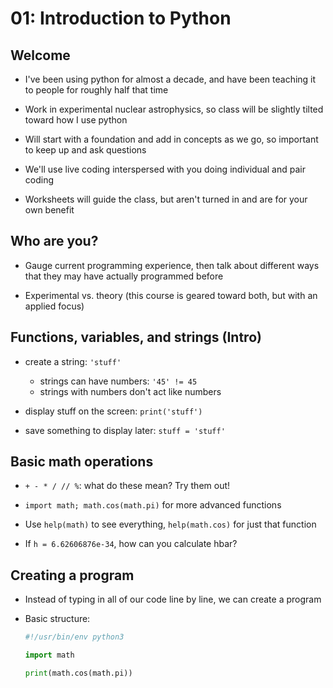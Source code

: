 01: Introduction to Python
================================================================================

Welcome
--------------------------------------------------------------------------------

- I've been using python for almost a decade, and have been teaching it to
  people for roughly half that time

- Work in experimental nuclear astrophysics, so class will be slightly tilted
  toward how I use python

- Will start with a foundation and add in concepts as we go, so important to
  keep up and ask questions

- We'll use live coding interspersed with you doing individual and pair coding

- Worksheets will guide the class, but aren't turned in and are for your own
  benefit


Who are you?
--------------------------------------------------------------------------------

- Gauge current programming experience, then talk about different ways that they
  may have actually programmed before

- Experimental vs. theory (this course is geared toward both, but with an
  applied focus)


Functions, variables, and strings (Intro)
--------------------------------------------------------------------------------

- create a string: `'stuff'`
  - strings can have numbers: `'45' != 45`
  - strings with numbers don't act like numbers

- display stuff on the screen: `print('stuff')`

- save something to display later: `stuff = 'stuff'`


Basic math operations
--------------------------------------------------------------------------------

- `+ - * / // %`: what do these mean? Try them out!

- `import math; math.cos(math.pi)` for more advanced functions

- Use `help(math)` to see everything, `help(math.cos)` for just that function

- If `h = 6.62606876e-34`, how can you calculate hbar?


Creating a program
--------------------------------------------------------------------------------

- Instead of typing in all of our code line by line, we can create a program

- Basic structure:
  ```python
  #!/usr/bin/env python3

  import math

  print(math.cos(math.pi))
  ```
